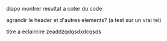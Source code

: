 diapo montrer resultat a coter du code

agrandir le header et d'autres elements? (a test sur un vrai tel)

titre a eclaircire
zeaddzqdqsdxdcqsds